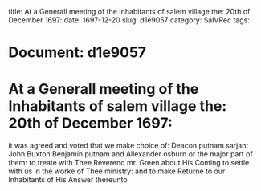 title: At a Generall meeting of the Inhabitants of salem village the: 20th of December 1697:
date: 1697-12-20
slug: d1e9057
category: SalVRec
tags: 




# Document: d1e9057


# At a Generall meeting of the Inhabitants of salem village the: 20th of December 1697: 

it was agreed and voted that we make choice of: Deacon putnam sarjant John Buxton Benjamin putnam and Allexander osburn or the major part of them: to treate with Thee Reverend mr. Green about His Coming to settle with us in the worke of Thee ministry: and to make Returne to our Inhabitants of His Answer thereunto
